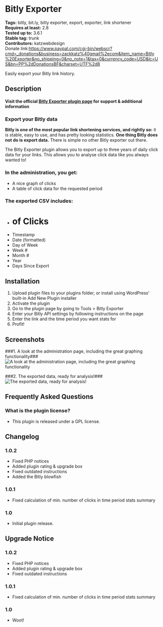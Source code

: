 # Bitly Exporter #
**Tags:** bitly, bit.ly, bitly exporter, export, exporter, link shortener  
**Requires at least:** 2.8  
**Tested up to:** 3.6.1  
**Stable tag:** trunk  
**Contributors:** katzwebdesign  
Donate link:https://www.paypal.com/cgi-bin/webscr?cmd=_donations&business=zackkatz%40gmail%2ecom&item_name=Bitly%20Exporter&no_shipping=0&no_note=1&tax=0&currency_code=USD&lc=US&bn=PP%2dDonationsBF&charset=UTF%2d8

Easily export your Bitly link history.

## Description ##
<h4>Visit the official <a href="http://www.seodenver.com/bitly-exporter/">Bitly Exporter plugin page</a> for support & additional information</h4>

### Export your Bitly data

**Bitly is one of the most popular link shortening services, and rightly so:** it is stable, easy to use, and has pretty looking statistics. <strong>One thing Bitly does not do is export data.</strong> There is simple no other Bitly exporter out there.  

The Bitly Exporter plugin allows you to export up to three years of daily click data for your links. This allows you to analyse click data like you always wanted to!

### In the administration, you get:

* A nice graph of clicks
* A table of click data for the requested period

### The exported CSV includes:

* # of Clicks
* Timestamp
* Date (formatted)
* Day of Week
* Week #
* Month #
* Year
* Days Since Export

## Installation ##

1. Upload plugin files to your plugins folder, or install using WordPress' built-in Add New Plugin installer
1. Activate the plugin
1. Go to the plugin page by going to Tools > Bitly Exporter
1. Enter your Bitly API settings by following instructions on the page
1. Enter the link and the time period you want stats for
1. Profit!

## Screenshots ##

###1. A look at the administration page, including the great graphing functionality###
![A look at the administration page, including the great graphing functionality](http://s.wordpress.org/extend/plugins/bitly-exporter/screenshot-1.png)

###2. The exported data, ready for analysis!###
![The exported data, ready for analysis!](http://s.wordpress.org/extend/plugins/bitly-exporter/screenshot-2.jpg)


## Frequently Asked Questions ##

### What is the plugin license? ###

* This plugin is released under a GPL license.

## Changelog ##

### 1.0.2 ###
* Fixed PHP notices
* Added plugin rating & upgrade box
* Fixed outdated instructions
* Added the Bitly blowfish

### 1.0.1 ###
* Fixed calculation of min. number of clicks in time period stats summary

### 1.0 ###
* Initial plugin release.

## Upgrade Notice ##

### 1.0.2 ###
* Fixed PHP notices
* Added plugin rating & upgrade box
* Fixed outdated instructions

### 1.0.1 ###
* Fixed calculation of min. number of clicks in time period stats summary

### 1.0 ###
* Woot!